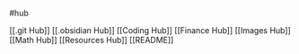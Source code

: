#hub

[[.git Hub]]
[[.obsidian Hub]]
[[Coding Hub]]
[[Finance Hub]]
[[Images Hub]]
[[Math Hub]]
[[Resources Hub]]
[[README]]
